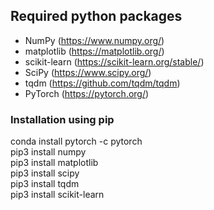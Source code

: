 ## Required python packages 
- NumPy (https://www.numpy.org/)
- matplotlib (https://matplotlib.org/)
- scikit-learn (https://scikit-learn.org/stable/)
- SciPy (https://www.scipy.org/)
- tqdm (https://github.com/tqdm/tqdm)
- PyTorch (https://pytorch.org/)

### Installation using pip
conda install pytorch -c pytorch  
pip3 install numpy  
pip3 install matplotlib  
pip3 install scipy  
pip3 install tqdm  
pip3 install scikit-learn  